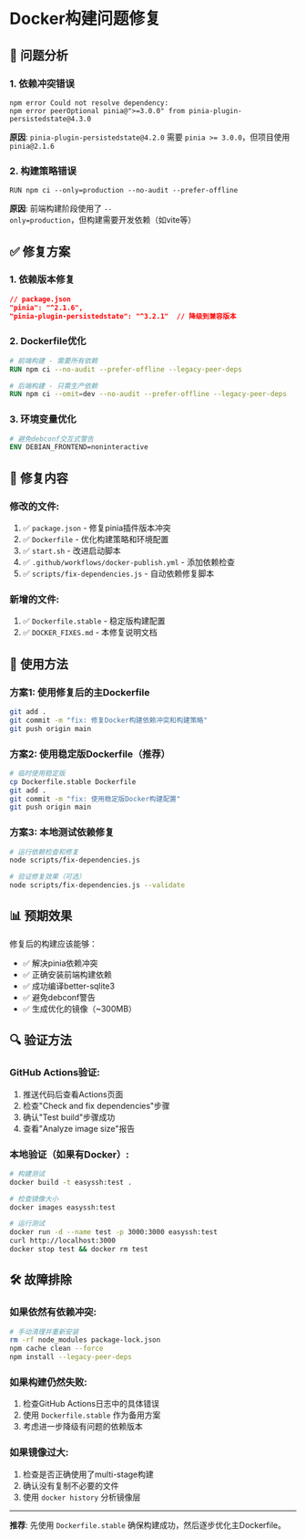 # Docker构建问题修复

## 🐛 问题分析

### 1. 依赖冲突错误
```
npm error Could not resolve dependency:
npm error peerOptional pinia@">=3.0.0" from pinia-plugin-persistedstate@4.3.0
```

**原因**: `pinia-plugin-persistedstate@4.2.0` 需要 `pinia >= 3.0.0`，但项目使用 `pinia@2.1.6`

### 2. 构建策略错误
```
RUN npm ci --only=production --no-audit --prefer-offline
```

**原因**: 前端构建阶段使用了 `--only=production`，但构建需要开发依赖（如vite等）

## ✅ 修复方案

### 1. 依赖版本修复
```json
// package.json
"pinia": "^2.1.6",
"pinia-plugin-persistedstate": "^3.2.1"  // 降级到兼容版本
```

### 2. Dockerfile优化
```dockerfile
# 前端构建 - 需要所有依赖
RUN npm ci --no-audit --prefer-offline --legacy-peer-deps

# 后端构建 - 只需生产依赖
RUN npm ci --omit=dev --no-audit --prefer-offline --legacy-peer-deps
```

### 3. 环境变量优化
```dockerfile
# 避免debconf交互式警告
ENV DEBIAN_FRONTEND=noninteractive
```

## 🔧 修复内容

### 修改的文件:
1. ✅ `package.json` - 修复pinia插件版本冲突
2. ✅ `Dockerfile` - 优化构建策略和环境配置
3. ✅ `start.sh` - 改进启动脚本
4. ✅ `.github/workflows/docker-publish.yml` - 添加依赖检查
5. ✅ `scripts/fix-dependencies.js` - 自动依赖修复脚本

### 新增的文件:
1. ✅ `Dockerfile.stable` - 稳定版构建配置
2. ✅ `DOCKER_FIXES.md` - 本修复说明文档

## 🚀 使用方法

### 方案1: 使用修复后的主Dockerfile
```bash
git add .
git commit -m "fix: 修复Docker构建依赖冲突和构建策略"
git push origin main
```

### 方案2: 使用稳定版Dockerfile（推荐）
```bash
# 临时使用稳定版
cp Dockerfile.stable Dockerfile
git add .
git commit -m "fix: 使用稳定版Docker构建配置"
git push origin main
```

### 方案3: 本地测试依赖修复
```bash
# 运行依赖检查和修复
node scripts/fix-dependencies.js

# 验证修复效果（可选）
node scripts/fix-dependencies.js --validate
```

## 📊 预期效果

修复后的构建应该能够：
- ✅ 解决pinia依赖冲突
- ✅ 正确安装前端构建依赖
- ✅ 成功编译better-sqlite3
- ✅ 避免debconf警告
- ✅ 生成优化的镜像（~300MB）

## 🔍 验证方法

### GitHub Actions验证:
1. 推送代码后查看Actions页面
2. 检查"Check and fix dependencies"步骤
3. 确认"Test build"步骤成功
4. 查看"Analyze image size"报告

### 本地验证（如果有Docker）:
```bash
# 构建测试
docker build -t easyssh:test .

# 检查镜像大小
docker images easyssh:test

# 运行测试
docker run -d --name test -p 3000:3000 easyssh:test
curl http://localhost:3000
docker stop test && docker rm test
```

## 🛠️ 故障排除

### 如果依然有依赖冲突:
```bash
# 手动清理并重新安装
rm -rf node_modules package-lock.json
npm cache clean --force
npm install --legacy-peer-deps
```

### 如果构建仍然失败:
1. 检查GitHub Actions日志中的具体错误
2. 使用 `Dockerfile.stable` 作为备用方案
3. 考虑进一步降级有问题的依赖版本

### 如果镜像过大:
1. 检查是否正确使用了multi-stage构建
2. 确认没有复制不必要的文件
3. 使用 `docker history` 分析镜像层

---

**推荐**: 先使用 `Dockerfile.stable` 确保构建成功，然后逐步优化主Dockerfile。
